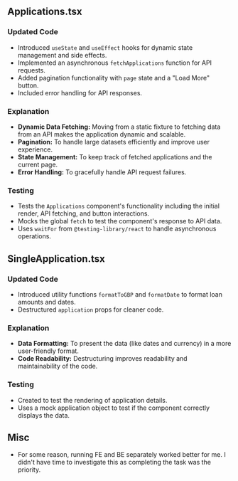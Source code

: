## Applications.tsx

### Updated Code

- Introduced `useState` and `useEffect` hooks for dynamic state management and side effects.
- Implemented an asynchronous `fetchApplications` function for API requests.
- Added pagination functionality with `page` state and a "Load More" button.
- Included error handling for API responses.

### Explanation

- **Dynamic Data Fetching:** Moving from a static fixture to fetching data from an API makes the application dynamic and scalable.
- **Pagination:** To handle large datasets efficiently and improve user experience.
- **State Management:** To keep track of fetched applications and the current page.
- **Error Handling:** To gracefully handle API request failures.

### Testing

- Tests the `Applications` component's functionality including the initial render, API fetching, and button interactions.
- Mocks the global `fetch` to test the component's response to API data.
- Uses `waitFor` from `@testing-library/react` to handle asynchronous operations.

## SingleApplication.tsx

### Updated Code

- Introduced utility functions `formatToGBP` and `formatDate` to format loan amounts and dates.
- Destructured `application` props for cleaner code.

### Explanation

- **Data Formatting:** To present the data (like dates and currency) in a more user-friendly format.
- **Code Readability:** Destructuring improves readability and maintainability of the code.

### Testing

- Created to test the rendering of application details.
- Uses a mock application object to test if the component correctly displays the data.

## Misc

- For some reason, running FE and BE separately worked better for me. I didn't have time to investigate this as completing the task was the priority.
